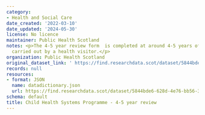 ```yaml
---
category:
- Health and Social Care
date_created: '2022-03-10'
date_updated: '2024-05-30'
license: No licence
maintainer: Public Health Scotland
notes: <p>The 4-5 year review form  is completed at around 4-5 years of age and is
  carried out by a health visitor.</p>
organization: Public Health Scotland
original_dataset_link: ' https://find.researchdata.scot/dataset/5844bde6-628d-4e76-bb56-3534e2728eb6'
records: null
resources:
- format: JSON
  name: datadictionary.json
  url: https://find.researchdata.scot/dataset/5844bde6-628d-4e76-bb56-3534e2728eb6/resource/5844bde6-628d-4e76-bb56-3534e2728eb6/download/datadictionary.json
schema: default
title: Child Health Systems Programme - 4-5 year review
---
```

